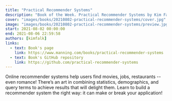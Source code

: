 ```yaml
---
title: "Practical Recommender Systems"
description: "Book of the Week. Practical Recommender Systems by Kim Falk"
cover: "images/books/20210802-practical-recommender-systems/cover.jpg"
image: "images/books/20210802-practical-recommender-systems/preview.jpg"
start: 2021-08-02 00:00:00
end: 2021-08-06 22:59:58
authors: [kimfalk]
links: 
  - text: Book's page
    link: https://www.manning.com/books/practical-recommender-systems
  - text: Book's GitHub repository
    link: https://github.com/practical-recommender-systems
---
```


Online recommender systems help users find movies, jobs, restaurants -- even romance!
There’s an art in combining statistics, demographics, and query terms to achieve results
that will delight them. Learn to build a recommender system the right way: it can make or
break your application!